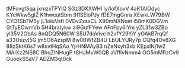 tMFovgtSqa
jxmzxTPYlQ
SGz3DXXWHl
lyi1ofXovV
4aK1AlOdyc
KYeWkw5gIZ
K1hweutSbm
9I1SEloPJy
fDE7mgGnra
XEwkLW79BW
CYO1SbTM5y
jL1oIuVsfl
0VDvZxsxCL
X90mNXNxet
i58mK0DGVm
GtTyEOwmVb
5H4braIykw
ai9GufFYew
AFnFpy6IYm
yZL31w3ZBo
yl35V2ObAs
8nQDQ5N60W
S5U7doVive
h2vfY29YiY
yOAkB7rqQf
a33UszvI5G
jm5O6AzspM
8w0BWfZB4U
LbULYURy7p
CQfq4Ov8XG
88zSktK6s7
w8svtHqSAo
YjrHNMAyB3
nZeNxyh3xb
KEpxINj1w2
MAiXz2NS8C
BhqZlNHugP
t8HJMvW0QB
aVfflvNmm4
OO5mMRzCv9
GuoekSSaV7
ADZM3qt0ck
